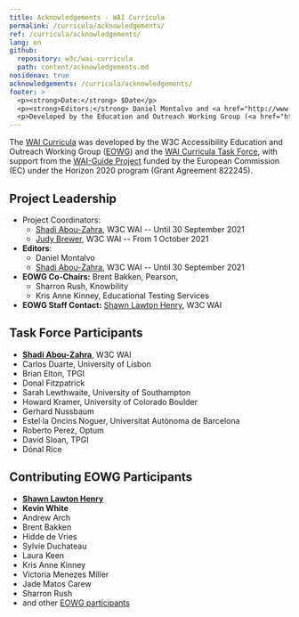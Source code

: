 ```yaml
---
title: Acknowledgements - WAI Curricula
permalink: /curricula/acknowledgements/
ref: /curricula/acknowledgements/
lang: en
github:
  repository: w3c/wai-curricula
  path: content/acknowledgements.md
nosidenav: true
acknowledgements: /curricula/acknowledgements/
footer: >
  <p><strong>Date:</strong> $Date</p>
  <p><strong>Editors:</strong> Daniel Montalvo and <a href="http://www.w3.org/People/shadi/">Shadi Abou-Zahra</a>.</p>
  <p>Developed by the Education and Outreach Working Group (<a href="http://www.w3.org/WAI/EO/">EOWG</a>). Developed with support from the <a href="https://www.w3.org/WAI/about/projects/wai-guide/">WAI-Guide Project</a> funded by the European Commission (EC) under the Horizon 2020 program (Grant Agreement 822245).</p>
---
```


The [WAI Curricula](/curricula/) was developed by the W3C Accessibility Education and Outreach Working Group ([EOWG](https://www.w3.org/WAI/EO/)) and the [WAI Curricula Task Force](https://www.w3.org/WAI/EO/wiki/WAI_Curricula/WAI_Curricula_TF), with support from the [WAI-Guide Project](https://www.w3.org/WAI/about/projects/wai-guide/) funded by the European Commission (EC) under the Horizon 2020 program (Grant Agreement 822245).

Project Leadership
------------------

-  Project Coordinators:
   -  [Shadi Abou-Zahra](https://www.w3.org/people/shadi/), W3C WAI -- Until 30 September 2021
   -  [Judy Brewer](https://www.w3.org/people/brewer/), W3C WAI -- From 1 October 2021
-  **Editors**:
    -  Daniel Montalvo
    -  [Shadi Abou-Zahra](https://www.w3.org/people/shadi/), W3C WAI -- Until 30 September 2021
-  **EOWG Co-Chairs:**  Brent Bakken, Pearson,
    -  Sharron Rush, Knowbility
    -  Kris Anne Kinney, Educational Testing Services
-  **EOWG Staff Contact:** [Shawn Lawton Henry](https://www.w3.org/People/shawn), W3C WAI

Task Force Participants
------------------

-  [**Shadi Abou-Zahra**](https://www.w3.org/people/shadi/), W3C WAI
-  Carlos Duarte, University of Lisbon
-  Brian Elton, TPGI
-  Donal Fitzpatrick
-  Sarah Lewthwaite, University of Southampton
-  Howard Kramer, University of Colorado Boulder
-  Gerhard Nussbaum
-  Estel·la Oncins Noguer, Universitat Autònoma de Barcelona
-  Roberto Perez, Optum
-  David Sloan, TPGI
-  Dónal Rice

Contributing EOWG Participants
------------------------------

-  [**Shawn Lawton Henry**](https://www.w3.org/People/shawn)
-  **Kevin White**
-  Andrew Arch
-  Brent Bakken
-  Hidde de Vries
-  Sylvie Duchateau
-  Laura Keen
-  Kris Anne Kinney
-  Victoria Menezes Miller
-  Jade Matos Carew
-  Sharron Rush
-  and other [EOWG participants](https://www.w3.org/groups/wg/eowg/participants)


